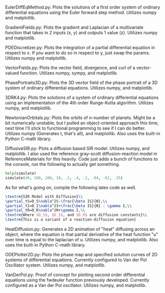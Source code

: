 EulerDiffEqMethod.py: Plots the solutions of a first order system of ordinary differential equations using the Euler forward step method.
Utilizes numpy and matplotlib.


GradientFields.py: Plots the gradient and Laplacian of a multivariate function that takes in 2 inputs (x, y) and outputs 1 value (z).
Utilizes numpy and matplotlib.


PDEDiscretizer.py: Plots the integration of a partial differential equation in respect to x. If you want to do so in respect to y, just swap the params.
Utilizes numpy and matplotlib.


VectorFields.py: Plots the vector field, divergence, and curl of a vector-valued function.
Utilizes numpy, sympy, and matplotlib.

PhasePortraits3D.py: Plots the 3D vector field of the phase portrait of a 3D system of ordinary differential equations.
Utilizes numpy, and matplotlib.


3DRK4.py: Plots the solutions of a system of ordinary differential equations using an implementation of the 4th order Runge-Kutta algorithm.
Utilizes numpy, and matplotlib.

NewtonianOrbitals.py: Plots the orbits of n-number of planets. Might be a bit numerically unstable, but I pulled an object-oriented approach this time, next time I'll stick to functional programming to see if I can do better.
Utilizes numpy (Generates t, that's all), and matplotlib. Also uses the built-in Python C-math library.

DiffusiveSIR.py: Plots a diffusion based SIR model. Utilizes numpy, and matplotlib. I also used the reference gray-scott diffusion-reaction model in ReferenceMaterials for this heavily. Code just adds a bunch of functions to the console, run the following to actually get something.

```py
help(simulate)
simulate(40, 100, 200, 10, .2, .4, .2, .04, .02, .25)
```
As for what's going on, compile the following latex code as well.
```latex
\textrm{SIR Model with Diffusion}\\
\partial_tS=D_S\nabla^2S-\frac{\beta IS}{N},\\
\partial_tI=D_I\nabla^2I+\frac{\beta IS}{N} - \gamma I,\\
\partial_tR=D_R\nabla^2R+\gamma I,\\
\textrm{Where $D_S$, $D_I$, and $D_R$ are diffusion constants}\\
\textrm{This is a variant of a reaction-diffusion equation}
```

HeatDiffusion.py: Generates a 2D animation of "heat" diffusing across an object, where the equation is that partial derivative of the heat function "u" over time is equal to the laplacian of u. Utilizes numpy, and matplotlib. Also uses the built-in Python C-math library.

ODEPlotter2D.py: Plots the phase map and specified solution curves of 2D systems of differential equations. Currently configured to Van der Pol Oscillator system. Utilizes numpy, and matplotlib.

VanDerPol.py: Proof of concept for plotting second order differential equations using the fwdeuler function previously developed. Currently configured as a Van der Pol oscillator. Utilizes numpy, and matplotlib.
